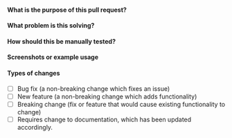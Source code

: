 #### What is the purpose of this pull request?

<!--- Describe your changes in detail. -->

#### What problem is this solving?

<!--- What is the motivation and context for this change? -->

#### How should this be manually tested?

#### Screenshots or example usage

#### Types of changes

- [ ] Bug fix (a non-breaking change which fixes an issue)
- [ ] New feature (a non-breaking change which adds functionality)
- [ ] Breaking change (fix or feature that would cause existing functionality to change)
- [ ] Requires change to documentation, which has been updated accordingly.
